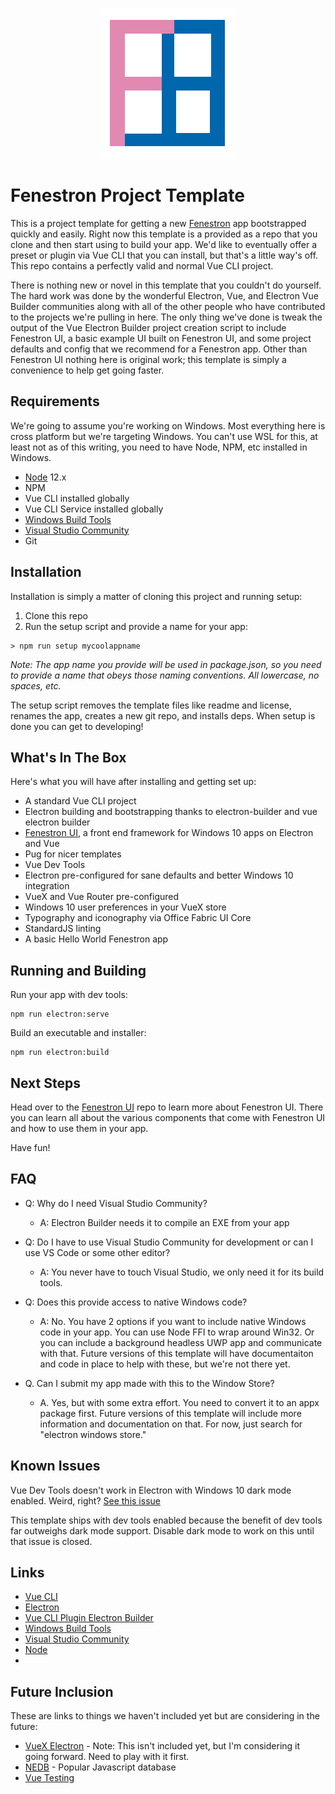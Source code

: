 <p align="center"><img src=".bin/images/fenestronLogo.jpg" alt="Fenestron logo"></a></p>


# Fenestron Project Template
This is a project template for getting a new [Fenestron](https://github.com/adamrdrew/fenestron-ui) app bootstrapped quickly and easily. Right now this template is a provided as a repo that you clone and then start using to build your app. We'd like to eventually offer a preset or plugin via Vue CLI that you can install, but that's a little way's off. This repo contains a perfectly valid and normal Vue CLI project.

There is nothing new or novel in this template that you couldn't do yourself. The hard work was done by the wonderful Electron, Vue, and Electron Vue Builder communities along with all of the other people who have contributed to the projects we're pulling in here. The only thing we've done is tweak the output of the Vue Electron Builder project creation script to include Fenestron UI, a basic example UI built on Fenestron UI, and some project defaults and config that we recommend for a Fenestron app. Other than Fenestron UI nothing here is original work; this template is simply a convenience to help get going faster.

## Requirements
We're going to assume you're working on Windows. Most everything here is cross platform but we're targeting Windows. You can't use WSL for this, at least not as of this writing, you need to have Node, NPM, etc installed in Windows.
* [Node](https://nodejs.org/en/download/) 12.x
* NPM
* Vue CLI installed globally
* Vue CLI Service installed globally
* [Windows Build Tools](https://www.npmjs.com/package/windows-build-tools)
* [Visual Studio Community](https://visualstudio.microsoft.com/vs/community/)
* Git

## Installation
Installation is simply a matter of cloning this project and running setup:
1. Clone this repo
2. Run the setup script and provide a name for your app:

```
> npm run setup mycoolappname
```
*Note: The app name you provide will be used in package.json, so you need to provide a name that obeys those naming conventions. All lowercase, no spaces, etc.*

The setup script removes the template files like readme and license, renames the app, creates a new git repo, and installs deps. When setup is done you can get to developing!

## What's In The Box
Here's what you will have after installing and getting set up:
* A standard Vue CLI project
* Electron building and bootstrapping thanks to electron-builder and vue electron builder
* [Fenestron UI](https://github.com/adamrdrew/fenestron-ui), a front end framework for Windows 10 apps on Electron and Vue
* Pug for nicer templates
* Vue Dev Tools
* Electron pre-configured for sane defaults and better Windows 10 integration
* VueX and Vue Router pre-configured
* Windows 10 user preferences in your VueX store
* Typography and iconography via Office Fabric UI Core
* StandardJS linting
* A basic Hello World Fenestron app

## Running and Building
Run your app with dev tools:

```
npm run electron:serve
```
Build an executable and installer:
```
npm run electron:build
```
## Next Steps
Head over to the [Fenestron UI](https://github.com/adamrdrew/fenestron-ui) repo to learn more about Fenestron UI. There you can learn all about the various components that come with Fenestron UI and how to use them in your app.

Have fun!

## FAQ
* Q: Why do I need Visual Studio Community?
    * A: Electron Builder needs it to compile an EXE from your app

* Q: Do I have to use Visual Studio Community for development or can I use VS Code or some other editor?
    * A: You never have to touch Visual Studio, we only need it for its build tools.

* Q: Does this provide access to native Windows code?
    * A: No. You have 2 options if you want to include native Windows code in your app. You can use Node FFI to wrap around Win32. Or you can include a background headless UWP app and communicate with that. Future versions of this template will have documentaiton and code in place to help with these, but we're not there yet.

* Q. Can I submit my app made with this to the Window Store?
    * A. Yes, but with some extra effort. You need to convert it to an appx package first. Future versions of this template will include more information and documentation on that. For now, just search for "electron windows store."

## Known Issues
Vue Dev Tools doesn't work in Electron with Windows 10 dark mode enabled. Weird, right? [See this issue](https://github.com/electron/electron/issues/19468)

This template ships with dev tools enabled because the benefit of dev tools far outweighs dark mode support. Disable dark mode to work on this until that issue is closed.

## Links
* [Vue CLI](https://cli.vuejs.org/)
* [Electron](https://electronjs.org/)
* [Vue CLI Plugin Electron Builder](https://nklayman.github.io/vue-cli-plugin-electron-builder/guide/)
* [Windows Build Tools](https://www.npmjs.com/package/windows-build-tools)
* [Visual Studio Community](https://visualstudio.microsoft.com/vs/community/)
* [Node](https://nodejs.org/en/download/)
* 

## Future Inclusion
These are links to things we haven't included yet but are considering in the future:
* [VueX Electron](https://github.com/vue-electron/vuex-electron) - Note: This isn't included yet, but I'm considering it going forward. Need to play with it first.
* [NEDB](https://github.com/louischatriot/nedb) - Popular Javascript database
* [Vue Testing](https://vue-test-utils.vuejs.org/)